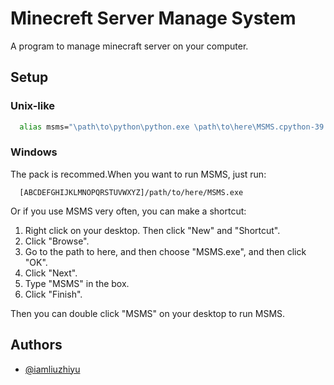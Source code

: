 # Minecreft Server Manage System

A program to manage minecraft server on your computer.


## Setup

### Unix-like

```bash 
  alias msms="\path\to\python\python.exe \path\to\here\MSMS.cpython-39.vx.y.z.pyc"
```

### Windows

The pack is recommed.When you want to run MSMS, just run:

```batch
  [ABCDEFGHIJKLMNOPQRSTUVWXYZ]/path/to/here/MSMS.exe
```

Or if you use MSMS very often, you can make a shortcut:

 1. Right click on your desktop. Then click "New" and "Shortcut".
 2. Click "Browse".
 3. Go to the path to here, and then choose "MSMS.exe", and then click "OK".
 4. Click "Next".
 5. Type "MSMS" in the box.
 6. Click "Finish".

Then you can double click "MSMS" on your desktop to run MSMS.
    
## Authors

- [@iamliuzhiyu](https://www.github.com/iamliuzhiyu)

  
